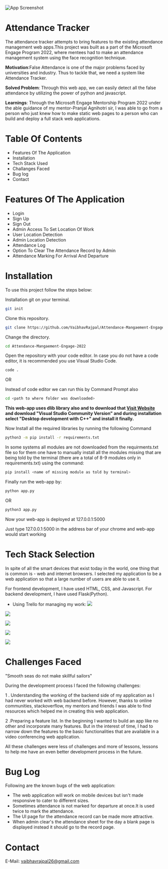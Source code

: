 
![App Screenshot](https://acehacker.com/microsoft/engage2022/img/face-id.png)




# Attendance Tracker

The attendance tracker attempts to bring features to the existing attendance management web apps.This project was built as a part of the Microsoft Engage Program 2022, where mentees had to make an attendance management system using the face recognition technique.

**Motivation**:False Attendance is one of the major problems faced by universities and industry. Thus to tackle that, we need a system like Attendance Tracker.

**Solved Problem**: Through this web app, we can easily detect all the false attendance by utilizing the power of python and javascript.

**Learnings**: Through the Microsoft Engage Mentorship Program 2022 under the able guidance of my mentor-Pranjal Agnihotri sir, I was able to go from a person who just knew how to make static web pages to a person who can build and deploy a full stack web applications.
# Table Of Contents
- Features Of The Application
- Installation
- Tech Stack Used
- Challanges Faced
- Bug log
- Contact

# Features Of The Application
   - Login
   - Sign Up
   - Sign Out
   - Admin Access To Set Location Of Work
   - User Location Detection
   - Admin Location Detection
   - Attendance Log
   - Option To Clear The Attendance Record by Admin
   - Attendance Marking For Arrival And Departure
   
# Installation

To use this project follow the steps below:

Installation git on your terminal.
```bash
git init
```
Clone this repository.
```bash
git clone https://github.com/VaibhavRajpal/Attendance-Mangaement-Engage-2022.git
```
Change the directory.
```bash
cd Attendance-Mangaement-Engage-2022
```
Open the repository with your code editor. In case you do not have a code editor, it is recommended you use Visual Studio Code.
```bash
code .
```
OR

Instead of code editor we can run this by Command Prompt also
```bash
cd <path to where folder was downloaded>
```

**This web-app uses dlib library also and to download that [Visit Website](https://visualstudio.microsoft.com/downloads/) and download "Visual Studio Community Version" and during installation select "Desktop development with C++" and install it finally.** 



Now Install all the required libraries by running the following Command
```bash
python3 -m pip install -r requirements.txt
```
In some systems all modules are not downloaded from the requirments.txt file so for them one have to manually install all the modules missing that are being told by the terminal (there are a total of 8-9 modules only in requirements.txt) using the command:
```bash
pip install <name of missing module as told by terminal>
```
Finally run the web-app by:
```bash
python app.py
```
OR

```bash
python3 app.py
```

Now your web-app is deployed at 127.0.0.1:5000

Just type 127.0.0.1:5000 in the address bar of your chrome and web-app would start working


# Tech Stack Selection
In spite of all the smart devices that exist today in the world, one thing that is common is - web and internet browsers. I selected my application to be a web application so that a large number of users are able to use it.

For frontend development, I have used HTML, CSS, and Javascript. For backend development, I have used Flask(Python).

 - Using Trello for managing my work:
![](static/Images_for_readme/overview.png)

![](static/Images_for_readme/week1.png)

![](static/Images_for_readme/week2.png)

![](static/Images_for_readme/week3.png)

![](static/Images_for_readme/week4.png)


# Challenges Faced
"Smooth seas do not make skillful sailors"

During the development process I faced the following challenges:

1 . Understanding the working of the backend side of my application as I had never worked with web backend before. However, thanks to online communities, stackoverflow, my mentors and friends I was able to find resources which helped me in creating this web application.

2  .Preparing a feature list. In the beginning I wanted to build an app like no other and incorporate many features. But in the interest of time, I had to narrow down the features to the basic functionalities that are available in a video conferencing web application.

All these challenges were less of challenges and more of lessons, lessons to help me have an even better development process in the future.
# Bug Log

Following are the known bugs of the web application:

- The web application will work on mobile devices but isn't made responsive to cater to different sizes.
- Sometimes attendance is not marked for departure at once.It is used twice to mark the attendance.
- The UI page for the attendance record can be made more attractive.
- When admin clear's the attendance sheet for the day a blank page is displayed instead it should go to the record page.

# Contact

E-Mail: vaibhavrajpal26@gmail.com

